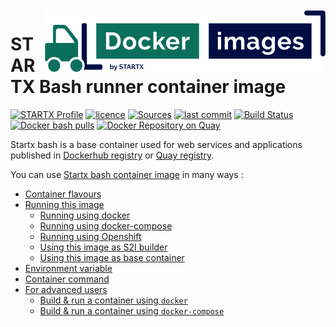 <img align="right" src="https://raw.githubusercontent.com/startxfr/docker-images/master/.gitlab/img/logo-small.svg?sanitize=true">

# STARTX Bash runner container image

[![STARTX Profile](https://img.shields.io/badge/provider-startx-green.svg)](https://github.com/startxfr) [![licence](https://img.shields.io/github/license/startxfr/docker-images.svg)](https://gitlab.com/startx1/containers) [![Sources](https://img.shields.io/badge/startx-docker--images-blue.svg)](https://gitlab.com/startx1/containers/tree/master/GitlabRunner/bash/)
[![last commit](https://img.shields.io/github/last-commit/startxfr/docker-images.svg)](https://gitlab.com/startx1/containers) [![Build Status](https://travis-ci.org/startxfr/docker-images.svg?branch=master)](https://travis-ci.org/startxfr/docker-images) [![Docker bash pulls](https://img.shields.io/docker/pulls/startx/sv-bash)](https://hub.docker.com/r/startx/sv-bash) [![Docker Repository on Quay](https://quay.io/repository/startx/bash/status "Docker Repository on Quay")](https://quay.io/repository/startx/bash)

Startx bash is a base container used for web services and applications published in
[Dockerhub registry](https://hub.docker.com/u/startx) or [Quay registry](https://quay.io/startx).

You can use [Startx bash container image](https://docker-images.readthedocs.io/en/latest/GitlabRunner/bash/) in many ways :

- [Container flavours](https://docker-images.readthedocs.io/en/latest/GitlabRunner/bash/#container-flavours)
- [Running this image](https://docker-images.readthedocs.io/en/latest/GitlabRunner/bash/#running-this-image)
  - [Running using docker](https://docker-images.readthedocs.io/en/latest/GitlabRunner/bash/#running-using-docker)
  - [Running using docker-compose](https://docker-images.readthedocs.io/en/latest/GitlabRunner/bash/#running-using-docker-compose)
  - [Running using Openshift](https://docker-images.readthedocs.io/en/latest/GitlabRunner/bash/#running-using-openshift)
  - [Using this image as S2I builder](https://docker-images.readthedocs.io/en/latest/GitlabRunner/bash/#using-this-image-as-s2i-builder)
  - [Using this image as base container](https://docker-images.readthedocs.io/en/latest/GitlabRunner/bash/#using-this-image-as-base-container)
- [Environment variable](https://docker-images.readthedocs.io/en/latest/GitlabRunner/bash/#environment-variable)
- [Container command](https://docker-images.readthedocs.io/en/latest/GitlabRunner/bash/#container-command)
- [For advanced users](https://docker-images.readthedocs.io/en/latest/GitlabRunner/bash/#for-advanced-users)
  - [Build & run a container using `docker`](https://docker-images.readthedocs.io/en/latest/GitlabRunner/bash/#build--run-a-container-using-docker)
  - [Build & run a container using `docker-compose`](https://docker-images.readthedocs.io/en/latest/GitlabRunner/bash/#build--run-a-container-using-docker-compose)
